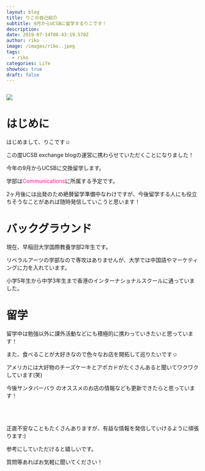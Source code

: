 ```yaml
---
layout: blog
title: りこの自己紹介
subtitle: 9月からUCSBに留学するりこです！
description: 　
date: 2019-07-14T06:43:19.570Z
author: riko
image: /images/riko..jpeg
tags:
  - riko
categories: Life
showtoc: true
draft: false
---
```

![]()

![](/images/riko..jpeg)

# はじめに

はじめまして、りこです☺︎<p>
この度UCSB exchange blogの運営に携わらせていただくことになりました！<p>
今年の9月からUCSBに交換留学します。<p>
学部は<font color="DeepPink">Communications</font>に所属する予定です。<p>
2ヶ月後には出発のため絶賛留学準備中なわけですが、今後留学する人にも役立ちそうなことがあれば随時発信していこうと思います！

# バックグラウンド

現在、早稲田大学国際教養学部2年生です。<p>
リベラルアーツの学部なので専攻はありませんが、大学では中国語やマーケティングに力を入れています。<p>
小学5年生から中学3年生まで香港のインターナショナルスクールに通っていました。

# 留学

留学中は勉強以外に課外活動などにも積極的に携わっていきたいと思っています！<p>
また、食べることが大好きなので色々なお店を開拓して巡りたいです☺︎<p>
アメリカには大好物のチーズケーキとアボカドがたくさんあると聞いてワクワクしています(笑)<p>
今後サンタバーバラ のオススメのお店の情報なども更新できたらと思っています！

<br> <br><br>
正直不安なこともたくさんありますが、有益な情報を発信していけるように頑張ります:)<p>
参考にしていただけると嬉しいです。<p>
質問等あればお気軽に聞いてください！
